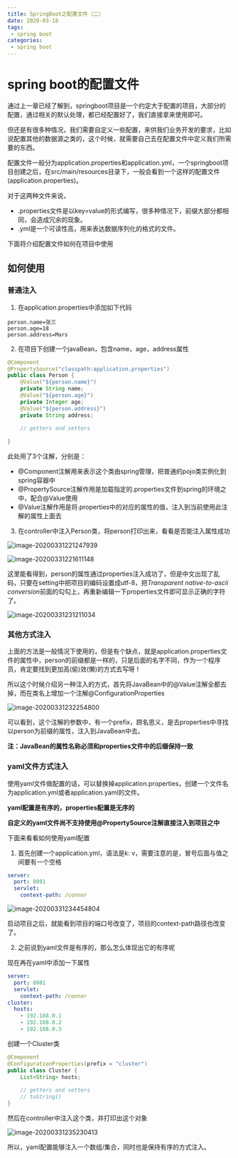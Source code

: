 ```yaml
---
title: SpringBoot之配置文件（二）
date: 2020-03-18
tags:
 - spring boot
categories:
 - spring boot
---
```


# spring boot的配置文件

通过上一章已经了解到，springboot项目是一个约定大于配置的项目，大部分的配置，通过相关的默认处理，都已经配置好了，我们直接拿来使用即可。

但还是有很多种情况，我们需要自定义一些配置，来供我们业务开发的要求，比如说配置其他的数据源之类的，这个时候，就需要自己去在配置文件中定义我们所需要的东西。

配置文件一般分为application.properties和application.yml，一个springboot项目创建之后，在src/main/resources目录下，一般会看到一个这样的配置文件(application.properties)。

对于这两种文件来说，

- .properties文件是以key=value的形式编写，很多种情况下，前缀大部分都相同，会造成冗余的现象。
- .yml是一个可读性高，用来表达数据序列化的格式的文件。

下面将介绍配置文件如何在项目中使用

## 如何使用

### 普通注入

1. 在application.properties中添加如下代码

```properties
person.name=张三
person.age=18
person.address=Mars
```

2. 在项目下创建一个javaBean，包含name，age，address属性

```java
@Component
@PropertySource("classpath:application.properties")
public class Person {
    @Value("${person.name}")
    private String name;
    @Value("${person.age}")
    private Integer age;
    @Value("${person.address}")
    private String address;
    
    // getters and setters
    
}
```

此处用了3个注解，分别是：

- @Component注解用来表示这个类由spring管理，把普通的pojo类实例化到spring容器中
- @PropertySource注解作用是加载指定的.properties文件到spring的环境之中，配合@Value使用
- @Value注解作用是将.properties中的对应的属性的值，注入到当前使用此注解的属性上面去

3. 在controller中注入Person类，将person打印出来，看看是否能注入属性成功

![image-20200331221247939](C:\Users\10203\Pictures\博客图片1\image-20200331221247939-1585670056000.png)

![image-20200331221611148](C:\Users\10203\Pictures\博客图片1\image-20200331221611148-1585670051188.png)

这里能看得到，person的属性通过properties注入成功了，但是中文出现了乱码，只要在setting中把项目的编码设置成utf-8，把*Transparent native-to-ascii conversion*前面的勾勾上，再重新编辑一下properties文件即可显示正确的字符了。

![image-20200331231211034](C:\Users\10203\Pictures\博客图片1\image-20200331231211034-1585670044758.png)

### 其他方式注入

上面的方法是一般情况下使用的，但是有个缺点，就是application.properties文件的属性中，person的前缀都是一样的，只是后面的名字不同，作为一个程序员，肯定要找到更加高(偷)效(懒)的方式去写呀！

所以这个时候介绍另一种注入的方式，首先将JavaBean中的@Value注解全都去掉，而在类名上增加一个注解@ConfigurationProperties

![image-20200331232254800](C:\Users\10203\Pictures\博客图片1\image-20200331232254800-1585670039516.png)

可以看到，这个注解的参数中，有一个prefix，顾名思义，是去properties中寻找以person为前缀的属性，注入到JavaBean中去。

**注：JavaBean的属性名称必须和properties文件中的后缀保持一致**

### yaml文件方式注入

使用yaml文件做配置的话，可以替换掉application.properties，创建一个文件名为application.yml或者application.yaml的文件。

**yaml配置是有序的，properties配置是无序的**

**自定义的yaml文件尚不支持使用@PropertySource注解直接注入到项目之中**

下面来看看如何使用yaml配置

1. 首先创建一个application.yml，语法是k: v，需要注意的是，冒号后面与值之间要有一个空格

```yaml
server:
  port: 8081
  servlet:
    context-path: /connor
```

![image-20200331234454804](C:\gitee-blog\docs\.vuepress\public\springboot\image-20200331234454804.png)

启动项目之后，就能看到项目的端口号改变了，项目的context-path路径也改变了。

2. 之前说到yaml文件是有序的，那么怎么体现出它的有序呢

现在再在yaml中添加一下属性

```yml
server:
  port: 8081
  servlet:
    context-path: /connor
cluster:
  hosts:
    - 192.168.0.1
    - 192.168.0.2
    - 192.168.0.3
```

创建一个Cluster类

```java
@Component
@ConfigurationProperties(prefix = "cluster")
public class Cluster {
    List<String> hosts;
    
    // getters and setters
    // toString()
}
```

然后在controller中注入这个类，并打印出这个对象

![image-20200331235230413](C:\Users\10203\Pictures\博客图片1\image-20200331235230413-1585670025497.png)

所以，yaml配置能够注入一个数组/集合，同时也是保持有序的方式注入。


